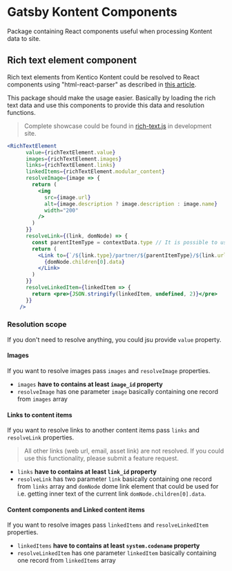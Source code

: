 # Gatsby Kontent Components

Package containing React components useful when processing Kontent data to site.

## Rich text element component

Rich text elements from Kentico Kontent could be resolved to React components using "html-react-parser" as described in [this article](https://rshackleton.co.uk/articles/rendering-kentico-cloud-linked-content-items-with-react-components-in-gatsby).

This package should make the usage easier. Basically by loading the rich text data and use this components to provide this data and resolution functions.

> Complete showcase could be found in [rich-text.js](../../site/src/pages/rich-text.js) in development site.

```jsx
<RichTextElement
      value={richTextElement.value}
      images={richTextElement.images}
      links={richTextElement.links}
      linkedItems={richTextElement.modular_content}
      resolveImage={image => {
        return (
          <img
            src={image.url}
            alt={image.description ? image.description : image.name}
            width="200"
          />
        )
      }}
      resolveLink={(link, domNode) => {
        const parentItemType = contextData.type // It is possible to use external data for resolution
        return (
          <Link to={`/${link.type}/partner/${parentItemType}/${link.url_slug}`}>
            {domNode.children[0].data}
          </Link>
        )
      }}
      resolveLinkedItem={linkedItem => {
        return <pre>{JSON.stringify(linkedItem, undefined, 2)}</pre>
      }}
    />
```

### Resolution scope

If you don't need to resolve anything, you could jsu provide `value` property.

#### Images

If you want to resolve images pass `images` and `resolveImage` properties.

* `images` **have to contains at least `image_id` property**
* `resolveImage` has one parameter `image` basically containing one record from `images` array

#### Links to content items

If you want to resolve links to another content items pass `links` and `resolveLink` properties.

> All other links (web url, email, asset link) are not resolved. If you could use this functionality, please submit a feature request.

* `links` **have to contains at least `link_id` property**
* `resolveLink` has two parameter `link` basically containing one record from `links` array and `domNode` dome link element that could be used for i.e. getting inner text of the current link `domNode.children[0].data`.

#### Content components and Linked content items

If you want to resolve images pass `linkedItems` and `resolveLinkedItem` properties.

* `linkedItems` **have to contains at least `system.codename` property**
* `resolveLinkedItem` has one parameter `linkedItem` basically containing one record from `linkedItems` array
